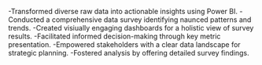 -Transformed diverse raw data into actionable insights using Power BI.
-Conducted a comprehensive data survey identifying naunced patterns and trends.
-Created visiually engaging dashboards for a holistic view of survey results.
-Facilitated informed decision-making through key metric presentation.
-Empowered stakeholders with a clear data landscape for strategic planning.
-Fostered analysis by offering detailed survey findings.
